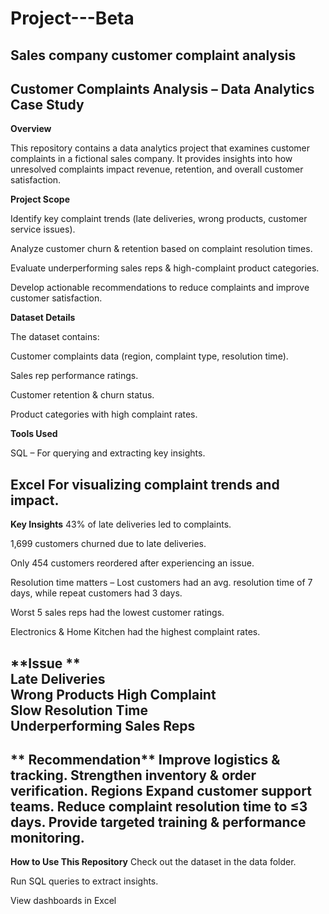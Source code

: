 # Project---Beta
Sales company customer complaint analysis
---
**Customer Complaints Analysis – Data Analytics Case Study**
---
**Overview**

This repository contains a data analytics project that examines customer complaints in a fictional sales company. It provides insights into how unresolved complaints impact revenue, retention, and overall customer satisfaction.

**Project Scope**

Identify key complaint trends (late deliveries, wrong products, customer service issues).

Analyze customer churn & retention based on complaint resolution times.

Evaluate underperforming sales reps & high-complaint product categories.

Develop actionable recommendations to reduce complaints and improve customer satisfaction.

**Dataset Details**

The dataset contains:

Customer complaints data (region, complaint type, resolution time).

Sales rep performance ratings.

Customer retention & churn status.

Product categories with high complaint rates.

**Tools Used**

SQL – For querying and extracting key insights.

Excel For visualizing complaint trends and impact.
---
**Key Insights**
43% of late deliveries led to complaints.

1,699 customers churned due to late deliveries.

Only 454 customers reordered after experiencing an issue.

Resolution time matters – Lost customers had an avg. resolution time of 7 days, while repeat customers had 3 days.

Worst 5 sales reps had the lowest customer ratings.

Electronics & Home Kitchen had the highest complaint rates.


**Issue	**                                          
Late Deliveries	                        
Wrong Products
High Complaint                        
Slow Resolution Time	                  
Underperforming Sales Reps	          
---
** Recommendation**
Improve logistics & tracking.
Strengthen inventory & order verification.
Regions	Expand customer support teams.
Reduce complaint resolution time to ≤3 days.
Provide targeted training & performance monitoring.
---
**How to Use This Repository**
Check out the dataset in the data folder.

Run SQL queries to extract insights.

View dashboards in Excel
